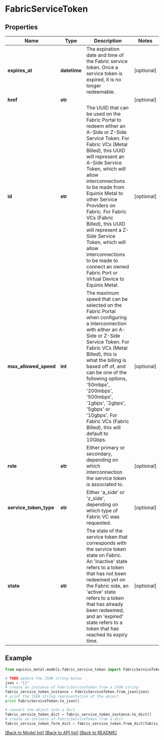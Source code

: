 # FabricServiceToken


## Properties
Name | Type | Description | Notes
------------ | ------------- | ------------- | -------------
**expires_at** | **datetime** | The expiration date and time of the Fabric service token. Once a service token is expired, it is no longer redeemable. | [optional] 
**href** | **str** |  | [optional] 
**id** | **str** | The UUID that can be used on the Fabric Portal to redeem either an A-Side or Z-Side Service Token. For Fabric VCs (Metal Billed), this UUID will represent an A-Side Service Token, which will allow interconnections to be made from Equinix Metal to other Service Providers on Fabric. For Fabric VCs (Fabric Billed), this UUID will represent a Z-Side Service Token, which will allow interconnections to be made to connect an owned Fabric Port or  Virtual Device to Equinix Metal. | [optional] 
**max_allowed_speed** | **int** | The maximum speed that can be selected on the Fabric Portal when configuring a interconnection with either  an A-Side or Z-Side Service Token. For Fabric VCs (Metal Billed), this is what the billing is based off of, and can be one of the following options, &#39;50mbps&#39;, &#39;200mbps&#39;, &#39;500mbps&#39;, &#39;1gbps&#39;, &#39;2gbps&#39;, &#39;5gbps&#39; or &#39;10gbps&#39;. For Fabric VCs (Fabric Billed), this will default to 10Gbps. | [optional] 
**role** | **str** | Either primary or secondary, depending on which interconnection the service token is associated to. | [optional] 
**service_token_type** | **str** | Either &#39;a_side&#39; or &#39;z_side&#39;, depending on which type of Fabric VC was requested. | [optional] 
**state** | **str** | The state of the service token that corresponds with the service token state on Fabric. An &#39;inactive&#39; state refers to a token that has not been redeemed yet on the Fabric side, an &#39;active&#39; state refers to a token that has already been redeemed, and an &#39;expired&#39; state refers to a token that has reached its expiry time. | [optional] 

## Example

```python
from equinix_metal.models.fabric_service_token import FabricServiceToken

# TODO update the JSON string below
json = "{}"
# create an instance of FabricServiceToken from a JSON string
fabric_service_token_instance = FabricServiceToken.from_json(json)
# print the JSON string representation of the object
print FabricServiceToken.to_json()

# convert the object into a dict
fabric_service_token_dict = fabric_service_token_instance.to_dict()
# create an instance of FabricServiceToken from a dict
fabric_service_token_form_dict = fabric_service_token.from_dict(fabric_service_token_dict)
```
[[Back to Model list]](../README.md#documentation-for-models) [[Back to API list]](../README.md#documentation-for-api-endpoints) [[Back to README]](../README.md)


